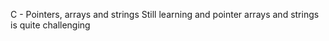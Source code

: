 C - Pointers, arrays and strings
Still learning and pointer arrays and strings is quite challenging
